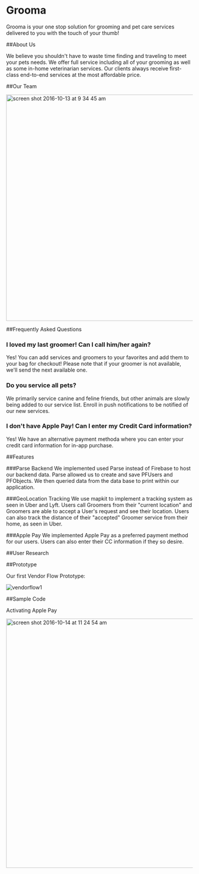 # Grooma 

Grooma is your one stop solution for grooming and pet care services delivered to you with the touch of your thumb! 

##About Us 

We believe you shouldn't have to waste time finding and traveling to meet your pets needs. We offer full service including all of your grooming as well as some in-home veterinarian services. Our clients always receive first-class end-to-end services at the most affordable price. 

##Our Team 

<img width="612" alt="screen shot 2016-10-13 at 9 34 45 am" src="https://cloud.githubusercontent.com/assets/20820597/19357934/92c48310-9128-11e6-8325-c941c38c11b0.png">

##Frequently Asked Questions

### I loved my last groomer! Can I call him/her again?

Yes! You can add services and groomers to your favorites and add them to your bag for checkout! Please note that if your groomer is not available, we'll send the next available one. 

### Do you service all pets?

We primarily service canine and feline friends, but other animals are slowly being added to our service list. Enroll in push notifications to be notified of our new services. 

### I don't have Apple Pay! Can I enter my Credit Card information?

Yes! We have an alternative payment methoda where you can enter your credit card information for in-app purchase. 


##Features

###Parse Backend
We implemented used Parse instead of Firebase to host our backend data. Parse allowed us to create and save PFUsers and PFObjects. We then queried data from the data base to print within our application.

###GeoLocation Tracking
We use mapkit to implement a tracking system as seen in Uber and Lyft. Users call Groomers from their "current location" and Groomers are able to accept a User's request and see their location. Users can also track the distance of their "accepted" Groomer service from their home, as seen in Uber. 

###Apple Pay 
We implemented Apple Pay as a preferred payment method for our users. Users can also enter their CC information if they so desire. 



##User Research 




##Prototype 

Our first Vendor Flow Prototype:

![vendorflow1](https://cloud.githubusercontent.com/assets/20820597/19358334/5d7ee176-912a-11e6-905e-5d5a4e8ba189.gif)


##Sample Code 

Activating Apple Pay 

<img width="674" alt="screen shot 2016-10-14 at 11 24 54 am" src="https://cloud.githubusercontent.com/assets/20820597/19398340/0bef8c66-9201-11e6-88b7-2cb492eb06e1.png">




